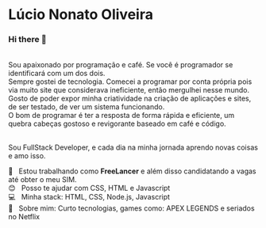 # Lúcio Nonato Oliveira 

### Hi there 👋
<br/>Sou apaixonado por programação e café. Se você é programador se identificará com um dos dois.
<br/>Sempre gostei de tecnologia. Comecei a programar por conta própria pois via muito site que considerava ineficiente, então mergulhei nesse mundo. 
<br/>Gosto de poder expor minha criatividade na criação de aplicações e sites, de ser testado, de ver um sistema funcionando. 
<br/>O bom de programar é ter a resposta de forma rápida e eficiente, um quebra cabeças gostoso e revigorante baseado em café e código.

<br/> Sou FullStack Developer, e cada dia na minha jornada aprendo novas coisas e amo isso.


:floppy_disk:  &nbsp; Estou trabalhando como **FreeLancer** e além disso candidatando a vagas até obter o meu SIM.
 <br/> :blush: &nbsp; Posso te ajudar com CSS, HTML e Javascript
 <br/> :computer: &nbsp; Minha stack: HTML, CSS, Node.js, Javascript
 <br/> 💬  &nbsp; Sobre mim: Curto tecnologias, games como: APEX LEGENDS e seriados no Netflix
